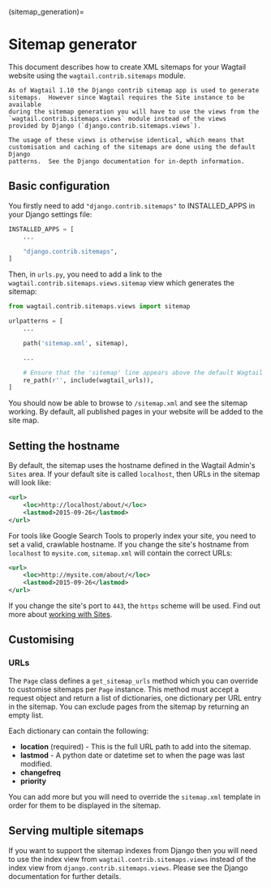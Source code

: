 (sitemap_generation)=

# Sitemap generator

This document describes how to create XML sitemaps for your Wagtail website
using the `wagtail.contrib.sitemaps` module.

```{note}
As of Wagtail 1.10 the Django contrib sitemap app is used to generate
sitemaps.  However since Wagtail requires the Site instance to be available
during the sitemap generation you will have to use the views from the
`wagtail.contrib.sitemaps.views` module instead of the views
provided by Django (`django.contrib.sitemaps.views`).

The usage of these views is otherwise identical, which means that
customisation and caching of the sitemaps are done using the default Django
patterns.  See the Django documentation for in-depth information.
```

## Basic configuration

You firstly need to add `"django.contrib.sitemaps"` to INSTALLED_APPS in your
Django settings file:

```python
INSTALLED_APPS = [
    ...

    "django.contrib.sitemaps",
]
```

Then, in `urls.py`, you need to add a link to the
`wagtail.contrib.sitemaps.views.sitemap` view which generates the
sitemap:

```python
from wagtail.contrib.sitemaps.views import sitemap

urlpatterns = [
    ...

    path('sitemap.xml', sitemap),

    ...

    # Ensure that the 'sitemap' line appears above the default Wagtail page serving route
    re_path(r'', include(wagtail_urls)),
]
```

You should now be able to browse to `/sitemap.xml` and see the sitemap
working. By default, all published pages in your website will be added to the
site map.

## Setting the hostname

By default, the sitemap uses the hostname defined in the Wagtail Admin's
`Sites` area. If your default site is called `localhost`, then URLs in the
sitemap will look like:

```xml
<url>
    <loc>http://localhost/about/</loc>
    <lastmod>2015-09-26</lastmod>
</url>
```

For tools like Google Search Tools to properly index your site, you need to set
a valid, crawlable hostname. If you change the site's hostname from
`localhost` to `mysite.com`, `sitemap.xml` will contain the correct URLs:

```xml
<url>
    <loc>http://mysite.com/about/</loc>
    <lastmod>2015-09-26</lastmod>
</url>
```

If you change the site's port to `443`, the `https` scheme will be used.
Find out more about [working with Sites](site_model_ref).

## Customising

### URLs

The `Page` class defines a `get_sitemap_urls` method which you can
override to customise sitemaps per `Page` instance. This method must accept
a request object and return a list of dictionaries, one dictionary per URL
entry in the sitemap. You can exclude pages from the sitemap by returning an
empty list.

Each dictionary can contain the following:

-   **location** (required) - This is the full URL path to add into the sitemap.
-   **lastmod** - A python date or datetime set to when the page was last modified.
-   **changefreq**
-   **priority**

You can add more but you will need to override the
`sitemap.xml` template in order for them to be displayed in the sitemap.

## Serving multiple sitemaps

If you want to support the sitemap indexes from Django then you will need to
use the index view from `wagtail.contrib.sitemaps.views` instead of the index
view from `django.contrib.sitemaps.views`. Please see the Django
documentation for further details.
